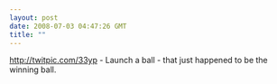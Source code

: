 ```yaml
---
layout: post
date: 2008-07-03 04:47:26 GMT
title: ""
---
```

http://twitpic.com/33yp - Launch a ball - that just happened to be the winning ball.